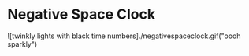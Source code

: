 # Negative Space Clock #

![twinkly lights with black time numbers]./negativespaceclock.gif("oooh sparkly")

